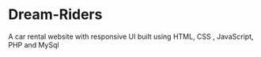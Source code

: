 # Dream-Riders
A car rental website with responsive UI built using HTML, CSS , JavaScript, PHP and MySql
